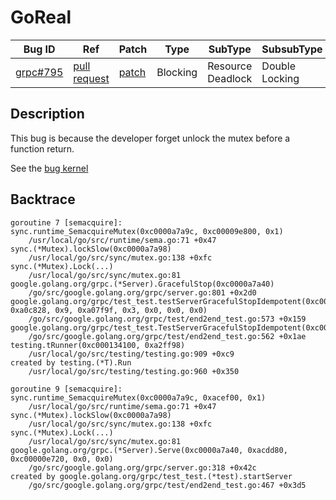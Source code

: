 
# GoReal

| Bug ID|  Ref | Patch | Type | SubType | SubsubType |
| ----  | ---- | ----  | ---- | ---- | ---- |
|[grpc#795]|[pull request]|[patch]| Blocking | Resource Deadlock | Double Locking |

[grpc#795]:(grpc795_test.go)
[patch]:https://github.com/grpc/grpc-go/pull/795/files
[pull request]:https://github.com/grpc/grpc-go/pull/795
 
## Description

This bug is because the developer forget unlock the mutex before 
a function return.

See the [bug kernel](../../../../goker/blocking/grpc/795/README.md)

## Backtrace

```
goroutine 7 [semacquire]:
sync.runtime_SemacquireMutex(0xc0000a7a9c, 0xc00009e800, 0x1)
	/usr/local/go/src/runtime/sema.go:71 +0x47
sync.(*Mutex).lockSlow(0xc0000a7a98)
	/usr/local/go/src/sync/mutex.go:138 +0xfc
sync.(*Mutex).Lock(...)
	/usr/local/go/src/sync/mutex.go:81
google.golang.org/grpc.(*Server).GracefulStop(0xc0000a7a40)
	/go/src/google.golang.org/grpc/server.go:801 +0x2d0
google.golang.org/grpc/test_test.testServerGracefulStopIdempotent(0xc000134100, 0xa0c828, 0x9, 0xa07f9f, 0x3, 0x0, 0x0, 0x0)
	/go/src/google.golang.org/grpc/test/end2end_test.go:573 +0x159
google.golang.org/grpc/test_test.TestServerGracefulStopIdempotent(0xc000134100)
	/go/src/google.golang.org/grpc/test/end2end_test.go:562 +0x1ae
testing.tRunner(0xc000134100, 0xa2ff98)
	/usr/local/go/src/testing/testing.go:909 +0xc9
created by testing.(*T).Run
	/usr/local/go/src/testing/testing.go:960 +0x350

goroutine 9 [semacquire]:
sync.runtime_SemacquireMutex(0xc0000a7a9c, 0xacef00, 0x1)
	/usr/local/go/src/runtime/sema.go:71 +0x47
sync.(*Mutex).lockSlow(0xc0000a7a98)
	/usr/local/go/src/sync/mutex.go:138 +0xfc
sync.(*Mutex).Lock(...)
	/usr/local/go/src/sync/mutex.go:81
google.golang.org/grpc.(*Server).Serve(0xc0000a7a40, 0xacdd80, 0xc00000e720, 0x0, 0x0)
	/go/src/google.golang.org/grpc/server.go:318 +0x42c
created by google.golang.org/grpc/test_test.(*test).startServer
	/go/src/google.golang.org/grpc/test/end2end_test.go:467 +0x3d5
```

